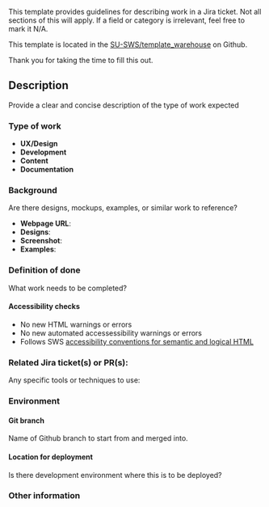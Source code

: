 This template provides guidelines for describing work in a Jira ticket. Not all sections of this will apply. If a field or category is irrelevant, feel free to mark it N/A.

This template is located in the [SU-SWS/template_warehouse](https://github.com/SU-SWS/template_warehouse) on Github.

Thank you for taking the time to fill this out.

## Description

Provide a clear and concise description of the type of work expected

### Type of work

* **UX/Design**
* **Development**
* **Content**
* **Documentation**

### Background

Are there designs, mockups, examples, or similar work to reference?

* **Webpage URL**:
* **Designs**:
* **Screenshot**:
* **Examples**:

### Definition of done

What work needs to be completed?

#### Accessibility checks
* No new HTML warnings or errors
* No new automated accessessibility warnings or errors
* Follows SWS [accessibility conventions for semantic and logical HTML](https://sws-devguide.stanford.edu/front-end/accessibility-conventions)

### Related Jira ticket(s) or PR(s):

Any specific tools or techniques to use:

### Environment

#### Git branch

Name of Github branch to start from and merged into.

#### Location for deployment

Is there development environment where this is to be deployed?

### Other information
